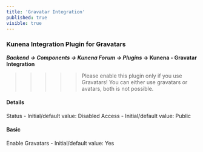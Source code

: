 ```yaml
---
title: 'Gravatar Integration'
published: true
visible: true
---
```


### Kunena Integration Plugin for Gravatars

**_Backend -> Components -> Kunena Forum -> Plugins_ -> Kunena - Gravatar Integration**

>>>>> Please enable this plugin only if you use Gravatars! You can either use gravatars or avatars, both is not possible.

#### Details

Status - Initial/default value: Disabled
Access - Initial/default value: Public

#### Basic

Enable Gravatars - Initial/default value: Yes